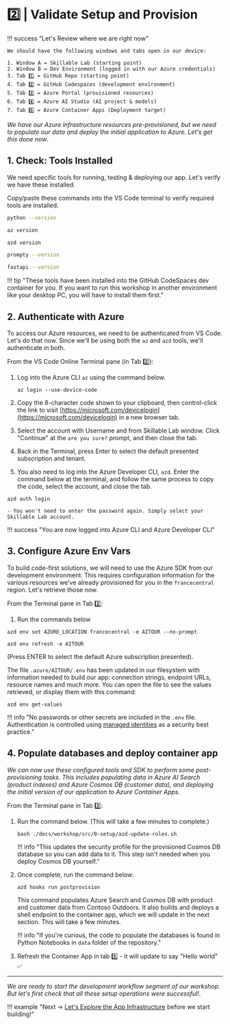 #  2️⃣ | Validate Setup and Provision

!!! success "Let's Review where we are right now"

    We should have the following windows and tabs open in our device:

    1. Window A = Skillable Lab (starting point)
    2. Window B = Dev Environment (logged in with our Azure credentials)
    3. Tab 1️⃣ = GitHub Repo (starting point)
    4. Tab 2️⃣ = GitHub Codespaces (development environment)
    5. Tab 3️⃣ = Azure Portal (provisioned resources)
    6. Tab 4️⃣ = Azure AI Studio (AI project & models)
    7. Tab 5️⃣ = Azure Container Apps (Deployment target)

_We have our Azure infrastructure resources pre-provisioned, but we need to populate our data and deploy the initial application to Azure. Let's get this done now_.

## 1. Check: Tools Installed

We need specific tools for running, testing & deploying our app. Let's verify we have these installed.

Copy/paste these commands into the VS Code terminal to verify required tools are installed. 

```bash
python --version
```

```bash
az version
```

```bash
azd version
```

```bash
prompty --version
```    

```bash
fastapi --version
```

!!! tip "These tools have been installed into the GitHub CodeSpaces dev container for you. If you want to run this workshop in another environment like your desktop PC, you will have to install them first."

## 2. Authenticate with Azure

To access our Azure resources, we need to be authenticated from VS Code. Let's do that now. Since we'll be using both the `az` and `azd` tools, we'll authenticate in both.

From the VS Code Online Terminal pane (in Tab 2️⃣):

1. Log into the Azure CLI `az` using the command below. 

    ```
    az login --use-device-code
    ```

1. Copy the 8-character code shown to your clipboard, then control-click the link to visit [https://microsoft.com/devicelogin](https://microsoft.com/devicelogin) in a new browser tab.

1. Select the account with Username and from Skillable Lab window. Click "Continue" at the `are you sure?` prompt, and then close the tab.

1. Back in the Terminal, press Enter to select the default presented subscription and tenant.

1. You also need to log into the Azure Developer CLI, `azd`. Enter the command below at the terminal, and follow the same process to copy the code, select the account, and close the tab.
```
azd auth login
```
    - You won't need to enter the password again. Simply select your Skillable Lab account.

!!! success "You are now logged into Azure CLI and Azure Developer CLI"

## 3. Configure Azure Env Vars

To build code-first solutions, we will need to use the Azure SDK from our development environment. This requires configuration information for the various resources we've already provisioned for you in the `francecentral` region. Let's retrieve those now.

From the Terminal pane in Tab 2️⃣:

1. Run the commands below

```
azd env set AZURE_LOCATION francecentral -e AITOUR --no-prompt
```
```
azd env refresh -e AITOUR 
```

(Press ENTER to select the default Azure subscription presented). 

The file `.azure/AITOUR/.env` has been updated in our filesystem with information needed to build our app: connection strings, endpoint URLs, resource names and much more. You can open the file to see the values retrieved, or display them with this command:

```
azd env get-values
```

!!! info "No passwords or other secrets are included in the `.env` file. Authentication is controlled using [managed identities](https://learn.microsoft.com/entra/identity/managed-identities-azure-resources/overview) as a security best practice." 


## 4. Populate databases and deploy container app

_We can now use these configured tools and SDK to perform some post-provisioning tasks. This includes populating data in Azure AI Search (product indexes) and Azure Cosmos DB (customer data), and deploying the initial version of our application to Azure Container Apps_.

From the Terminal pane in Tab 2️⃣:

1. Run the command below. (This will take a few minutes to complete.)

    ```
    bash ./docs/workshop/src/0-setup/azd-update-roles.sh
    ```

    !!! info "This updates the security profile for the provisioned Cosmos DB database so you can add data to it. This step isn't needed when you deploy Cosmos DB yourself."

1. Once complete, run the command below:

    ```
    azd hooks run postprovision
    ```

    This command populates Azure Search and Cosmos DB with product and customer data from Contoso Outdoors. It also builds and deploys a shell endpoint to the container app, which we will update in the next section. This will take a few minutes.

    !!! info "If you're curious, the code to populate the databases is found in Python Notebooks in `data` folder of the repository."

1. Refresh the Container App in tab 5️⃣ - it will update to say "Hello world" ✅

---

_We are ready to start the development workflow segment of our workshop. But let's first check that all these setup operations were successful!_.

!!! example "Next → [Let's Explore the App Infrastructure](./../03-Workshop-Build/03-infra.md) before we start building!"
